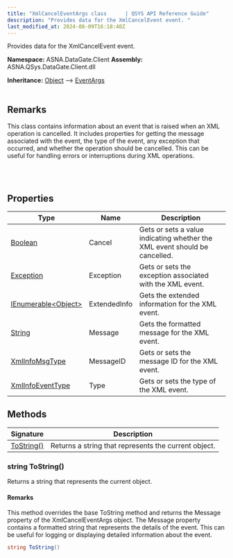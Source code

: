 ```yaml
---
title: "XmlCancelEventArgs class      | QSYS API Reference Guide"
description: "Provides data for the XmlCancelEvent event. "
last_modified_at: 2024-08-09T16:18:40Z
---
```


Provides data for the XmlCancelEvent event.

**Namespace:** ASNA.DataGate.Client
**Assembly:** ASNA.QSys.DataGate.Client.dll

**Inheritance:** [Object](https://docs.microsoft.com/en-us/dotnet/api/system.object) --> [EventArgs](https://learn.microsoft.com/en-us/dotnet/api/system.eventargs?view=net-8.0)
<br>
<br>

## Remarks
This class contains information about an event that is raised when an XML operation is cancelled. 
It includes properties for getting the message associated with the event, the type of the event, 
any exception that occurred, and whether the operation should be cancelled. 
This can be useful for handling errors or interruptions during XML operations.

<br>
<br>

## Properties

| Type | Name | Description
| --- | --- | --- 
| [Boolean](https://docs.microsoft.com/en-us/dotnet/api/system.boolean) | Cancel | Gets or sets a value indicating whether the XML event should be cancelled. |
| [Exception](https://docs.microsoft.com/en-us/dotnet/api/system.exception) | Exception | Gets or sets the exception associated with the XML event. |
| [IEnumerable\<Object\>](https://learn.microsoft.com/en-us/dotnet/api/system.collections.generic.ienumerable-1?view=net-8.0) | ExtendedInfo | Gets the extended information for the XML event. |
| [String](https://learn.microsoft.com/en-us/dotnet/api/system.string?view=net-8.0) | Message | Gets the formatted message for the XML event. |
| [XmlInfoMsgType](/reference/datagate/datagate-client/xml-info-msg-type.html) | MessageID | Gets or sets the message ID for the XML event. |
| [XmlInfoEventType](/reference/datagate/datagate-client/xml-info-event-type.html) | Type | Gets or sets the type of the XML event. |

## Methods

| Signature | Description |
| --- | --- |
| [ToString()](#string-tostring) | Returns a string that represents the current object.

### string ToString()

Returns a string that represents the current object.


#### Remarks
This method overrides the base ToString method and returns the Message property of the XmlCancelEventArgs object. The Message property contains a formatted string that represents the details of the event. This can be useful for logging or displaying detailed information about the event.

```cs
string ToString()
```
